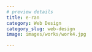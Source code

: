 ```yaml
---
# preview details
title: e-ran
category: Web Design
category_slug: web-design
image: images/works/work4.jpg

---
```

